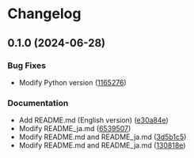 # Changelog

## 0.1.0 (2024-06-28)


### Bug Fixes

* Modify Python version ([1165276](https://github.com/opthub-org/opthub-runner-python/commit/116527661f7d1dc7ef6748de18d8a26a6b1c3615))


### Documentation

* Add README.md (English version) ([e30a84e](https://github.com/opthub-org/opthub-runner-python/commit/e30a84e4d3b825c97e4fe11e77a69b99f6f01dfc))
* Modify README_ja.md ([6539507](https://github.com/opthub-org/opthub-runner-python/commit/65395073f8b0f4c3e204ebe65dc1d3949025829d))
* Modify README.md and README_ja.md ([3d5b1c5](https://github.com/opthub-org/opthub-runner-python/commit/3d5b1c5f5958ce9fe2bd16c3c0ba754d0a748981))
* Modify README.md and README_ja.md ([130818e](https://github.com/opthub-org/opthub-runner-python/commit/130818e992d0bb416f7ef876bf384b2c9c42c6ba))
